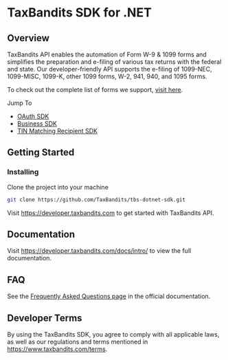 # TaxBandits SDK for .NET
## Overview
TaxBandits API enables the automation of Form W-9 & 1099 forms and simplifies the preparation and e-filing of various tax returns with the federal and state. Our developer-friendly API supports the e-filing of 1099-NEC, 1099-MISC, 1099-K, other 1099 forms, W-2, 941, 940, and 1095 forms.

To check out the complete list of forms we support, [visit here](https://developer.taxbandits.com/#forms).

Jump To
- [OAuth SDK](https://github.com/TaxBandits/tbs-dotnet-sdk/tree/main/oauth-sdk)
- [Business SDK](https://github.com/TaxBandits/tbs-dotnet-sdk/tree/main/business-sdk)
- [TIN Matching Recipient SDK](https://github.com/TaxBandits/tbs-dotnet-sdk/tree/main/tin-matching-recipients-sdk)

## Getting Started

### Installing
Clone the project into your machine

```bash
git clone https://github.com/TaxBandits/tbs-dotnet-sdk.git
```

Visit https://developer.taxbandits.com to get started with TaxBandits API.

## Documentation

Visit https://developer.taxbandits.com/docs/intro/ to view the full documentation.

## FAQ

See the [Frequently Asked Questions page](https://developer.taxbandits.com/docs/Faq/General) in the official documentation.

## Developer Terms

By using the TaxBandits SDK, you agree to comply with all applicable laws, as well as our regulations and terms mentioned in https://www.taxbandits.com/terms. 